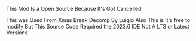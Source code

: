 This Mod Is a Open Source Because It's Got Cancelled

This was Used From Xmas Break Decomp By Luigio
Also This is it's free to modify But This Source Code Required the 2023.6 IDE Not A LTS or Latest Versions
